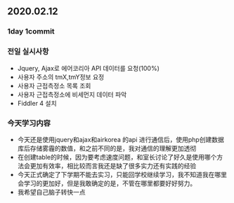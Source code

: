 ## 2020.02.12

### 1day 1commit

### 전일 실시사항
-  Jquery, Ajax로 에어코리아 API 데이터를 요청(100%)
  - 사용자 주소의 tmX,tmY정보 요정
  - 사용자 근접측정소 목록 조회
  - 사용자 근접측정소에 비세먼지 데이터 파악
-  Fiddler 4 설치

### 今天学习内容
- 今天还是使用jquery和ajax和airkorea 的api 进行通信后，使用php创建数据库后存储雾霾的数值，和之前不同的是，我对通信的理解更加透彻
- 在创建table的时候，因为要考虑速度问题，和室长讨论了好久是使用哪个方法会更加有效率，相比较而言我还是缺了很多实力还有实践的经验
- 今天正式确定了下学期不能去实习，只能回学校继续学习，我不知道我在哪里会学习的更加好，但是我敢确定的是，不管在哪里都要好好努力。
- 我希望自己脑子转快一点

